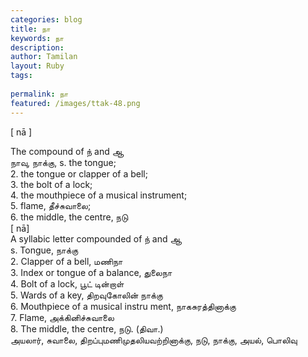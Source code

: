 ```yaml
---
categories: blog
title: நா
keywords: நா
description: 
author: Tamilan
layout: Ruby
tags: 
 
permalink: நா
featured: /images/ttak-48.png
---
```

  
[ nā ]  
  
The compound of ந் and ஆ  
நாவு, நாக்கு, s. the tongue;  
2. the tongue or clapper of a bell;  
3. the bolt of a lock;  
4. the mouthpiece of a musical instrument;  
5. flame, தீச்சுவாலை;  
6. the middle, the centre, நடு  
[ nā]  
A syllabic letter compounded of ந் and ஆ  
s. Tongue, நாக்கு  
2. Clapper of a bell, மணிநா  
3. Index or tongue of a balance, துலைநா  
4. Bolt of a lock, பூட் டின்றாள்  
5. Wards of a key, திறவுகோலின் நாக்கு  
6. Mouthpiece of a musical instru ment, நாகசுரத்தினாக்கு  
7. Flame, அக்கினிச்சுவாலை  
8. The middle, the centre, நடு. (திவா.)  
அயலார், சுவாலை, திறப்புமணிமுதலியவற்றினாக்கு, நடு, நாக்கு, அயல், பொலிவு